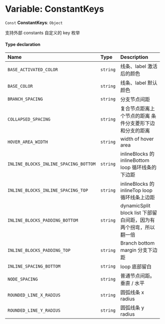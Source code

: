 # Variable: ConstantKeys

`Const` **ConstantKeys**: `Object`

支持外部 constants 自定义的 key 枚举

#### Type declaration

| Name | Type | Description |
| :------ | :------ | :------ |
| `BASE_ACTIVATED_COLOR` | `string` | 线条、label 激活后的颜色 |
| `BASE_COLOR` | `string` | 线条、label 默认颜色 |
| `BRANCH_SPACING` | `string` | 分支节点间距 |
| `COLLAPSED_SPACING` | `string` | 复合节点距离上个节点的距离 条件分支菱形下边和分支的距离 |
| `HOVER_AREA_WIDTH` | `string` | width of hover area |
| `INLINE_BLOCKS_INLINE_SPACING_BOTTOM` | `string` | inlineBlocks 的 inlineBottom loop 循环线条的下边距 |
| `INLINE_BLOCKS_INLINE_SPACING_TOP` | `string` | inlineBlocks 的 inlineTop loop 循环线条上边距 |
| `INLINE_BLOCKS_PADDING_BOTTOM` | `string` | dynamicSplit block list 下部留白间距，因为有两个拐弯，所以翻一倍 |
| `INLINE_BLOCKS_PADDING_TOP` | `string` | Branch bottom margin 分支下边距 |
| `INLINE_SPACING_BOTTOM` | `string` | loop 底部留白 |
| `NODE_SPACING` | `string` | 普通节点间距。垂直 / 水平 |
| `ROUNDED_LINE_X_RADIUS` | `string` | 圆弧线条 x radius |
| `ROUNDED_LINE_Y_RADIUS` | `string` | 圆弧线条 y radius |
